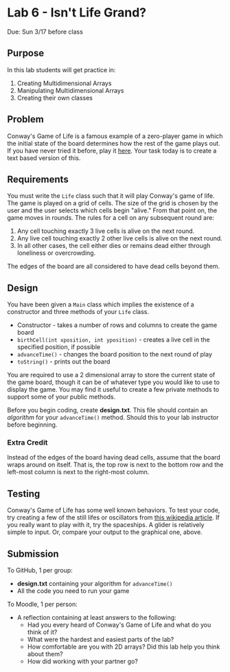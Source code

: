# Lab 6 - Isn't Life Grand?
Due: Sun 3/17 before class

## Purpose
In this lab students will get practice in:  
1. Creating Multidimensional Arrays 
2. Manipulating Multidimensional Arrays
3. Creating their own classes

## Problem
Conway's Game of Life is a famous example of a zero-player game in which the initial state of the board determines how
the rest of the game plays out. If you have never tried it before, play it [here](https://playgameoflife.com/). Your
task today is to create a text based version of this.

## Requirements
You must write the `Life` class such that it will play Conway's game of life. The game is played on a grid of cells.
The size of the grid is chosen by the user and the user selects which cells begin "alive." From that point on, the game
moves in rounds. The rules for a cell on any subsequent round are:
1. Any cell touching exactly 3 live cells is alive on the next round.
2. Any live cell touching exactly 2 other live cells is alive on the next round. 
3. In all other cases, the cell either dies or remains dead either through loneliness or overcrowding.

The edges of the board are all considered to have dead cells beyond them.

## Design
You have been given a `Main` class which implies the existence of a constructor and three methods of your `Life` class.
* Constructor - takes a number of rows and columns to create the game board
* `birthCell(int xposition, int yposition)` - creates a live cell in the specified position, if possible
* `advanceTime()` - changes the board position to the next round of play
* `toString()` - prints out the board

You are required to use a 2 dimensional array to store the current state of the game board, though it can be of 
whatever type you would like to use to display the game. You may find it useful to create a few private methods to
support some of your public methods.

Before you begin coding, create **design.txt**. This file should contain an *algorithm* for your `advanceTime()` method.
Should this to your lab instructor before beginning. 

### Extra Credit
Instead of the edges of the board having dead cells, assume that the board wraps around on itself. That is, the top row
is next to the bottom row and the left-most column is next to the right-most column.

## Testing
Conway's Game of Life has some well known behaviors. To test your code, try creating a few of the still lifes or 
oscillators from [this wikipedia article](https://en.wikipedia.org/wiki/Conway%27s_Game_of_Life#Examples_of_patterns).
If you really want to play with it, try the spaceships. A glider is relatively simple to input. Or, compare your output
to the graphical one, above.

## Submission
To GitHub, 1 per group:
* **design.txt** containing your algorithm for `advanceTime()`
* All the code you need to run your game

To Moodle, 1 per person:
* A reflection containing at least answers to the following:  
  * Had you every heard of Conway's Game of Life and what do you think of it?
  * What were the hardest and easiest parts of the lab?
  * How comfortable are you with 2D arrays? Did this lab help you think about them?
  * How did working with your partner go?
